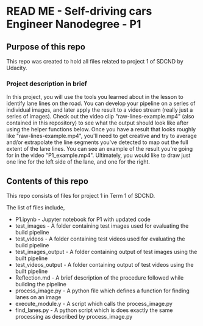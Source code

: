 # READ ME - Self-driving cars Engineer Nanodegree - P1

## Purpose of this repo

This repo was created to hold all files related to project 1 of SDCND by Udacity.

### Project description in brief

In this project, you will use the tools you learned about in the lesson to identify lane lines on the road. You can develop your pipeline on a series of individual images, and later apply the result to a video stream (really just a series of images). Check out the video clip "raw-lines-example.mp4" (also contained in this repository) to see what the output should look like after using the helper functions below.
Once you have a result that looks roughly like "raw-lines-example.mp4", you'll need to get creative and try to average and/or extrapolate the line segments you've detected to map out the full extent of the lane lines. You can see an example of the result you're going for in the video "P1_example.mp4". Ultimately, you would like to draw just one line for the left side of the lane, and one for the right.

## Contents of this repo

This repo consists of files for project 1 in Term 1 of SDCND.

The list of files include,
- P1.ipynb - Jupyter notebook for P1 with updated code
- test_images - A folder containing test images used for evaluating the build pipeline
- test_videos - A folder containing test videos used for evaluating the build pipeline
- test_images_output - A folder containing output of test images using the built pipeline
- test_videos_output - A folder containing output of test videos using the built pipeline
- Reflection.md - A brief description of the procedure followed while building the pipeline
- process_image.py - A python file which defines a function for finding lanes on an image
- execute_module.y - A script which calls the process_image.py
- find_lanes.py - A python script which is does exactly the same processing as described by process_image.py


